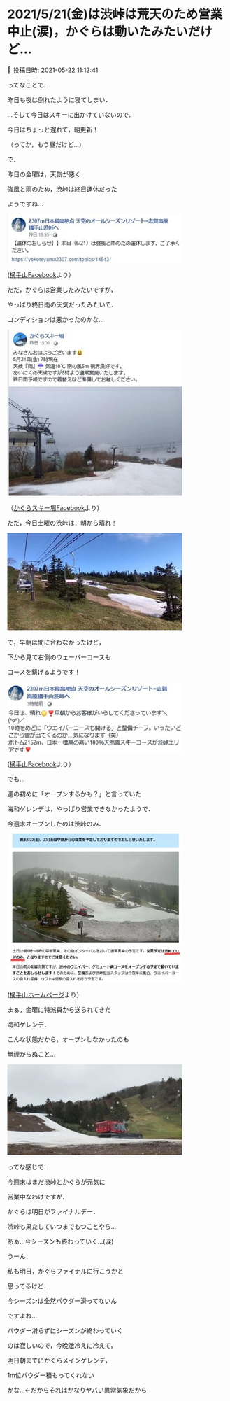 # 2021/5/21(金)は渋峠は荒天のため営業中止(涙)，かぐらは動いたみたいだけど…

📅 投稿日時: 2021-05-22 11:12:41

ってなことで．


昨日も夜は倒れたように寝てしまい．


…そして今日はスキーに出かけていないので．


今日はちょっと遅れて，朝更新！


（ってか，もう昼だけど…)





で．


昨日の金曜は，天気が悪く．


強風と雨のため，渋峠は終日運休だった


ようですね…







![135e27689437071c7792fb3b5844393d.jpg](images/135e27689437071c7792fb3b5844393d.jpg)




([横手山Facebook](https://ja-jp.facebook.com/yokoteyama2305/)より）





ただ，かぐらは営業したみたいですが，


やっぱり終日雨の天気だったみたいで．


コンディションは悪かったのかな…







![90114f4dae03f9c613d1368b88c91fba.jpg](images/90114f4dae03f9c613d1368b88c91fba.jpg)




（[かぐらスキー場Facebook](https://www.facebook.com/snowkagura/)より）





ただ，今日土曜の渋峠は，朝から晴れ！




![6a3877db95cba950bd8d1d8f89c0fd40.jpg](images/6a3877db95cba950bd8d1d8f89c0fd40.jpg)







で，早朝は間に合わなかったけど，


下から見て右側のウェーバーコースも


コースを繋げるようです！







![fa736311f4dea9d69644b836b1ec0a16.jpg](images/fa736311f4dea9d69644b836b1ec0a16.jpg)




([横手山Facebook](https://ja-jp.facebook.com/yokoteyama2305/)より）





でも…


週の初めに「オープンするかも？」と言っていた


海和ゲレンデは，やっぱり営業できなかったようで．


今週末オープンしたのは渋峠のみ．







![ca39a646561a7e924dce1f293f6ac60b.jpg](images/ca39a646561a7e924dce1f293f6ac60b.jpg)




([横手山ホームページ](https://yokoteyama2307.com/news/14546/)より）





まぁ，金曜に特派員から送られてきた


海和ゲレンデ．


こんな状態だから，オープンしなかったのも


無理からぬこと…




![819665dbbdbfc95c925e3d3ec1e6f6e0.jpg](images/819665dbbdbfc95c925e3d3ec1e6f6e0.jpg)







ってな感じで．


今週末はまだ渋峠とかぐらが元気に


営業中なわけですが．


かぐらは明日がファイナルデー．


渋峠も果たしていつまでもつことやら…


あぁ…今シーズンも終わっていく…(涙)





うーん．


私も明日，かぐらファイナルに行こうかと


思ってるけど．


今シーズンは全然パウダー滑ってないん


ですよね…


パウダー滑らずにシーズンが終わっていく


のは寂しいので，今晩激冷えに冷えて，


明日朝までにかぐらメインゲレンデ，


1m位パウダー積もってくれない


かな…←だからそれはかなりヤバい異常気象だから
